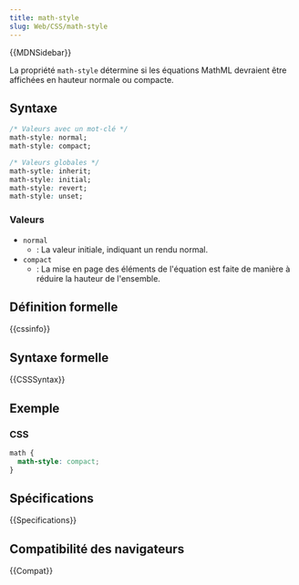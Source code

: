 ```yaml
---
title: math-style
slug: Web/CSS/math-style
---
```


{{MDNSidebar}}

La propriété `math-style` détermine si les équations MathML devraient être affichées en hauteur normale ou compacte.

## Syntaxe

```css
/* Valeurs avec un mot-clé */
math-style: normal;
math-style: compact;

/* Valeurs globales */
math-sytle: inherit;
math-style: initial;
math-style: revert;
math-style: unset;
```

### Valeurs

- `normal`
  - : La valeur initiale, indiquant un rendu normal.
- `compact`
  - : La mise en page des éléments de l'équation est faite de manière à réduire la hauteur de l'ensemble.

## Définition formelle

{{cssinfo}}

## Syntaxe formelle

{{CSSSyntax}}

## Exemple

### CSS

```css
math {
  math-style: compact;
}
```

## Spécifications

{{Specifications}}

## Compatibilité des navigateurs

{{Compat}}
